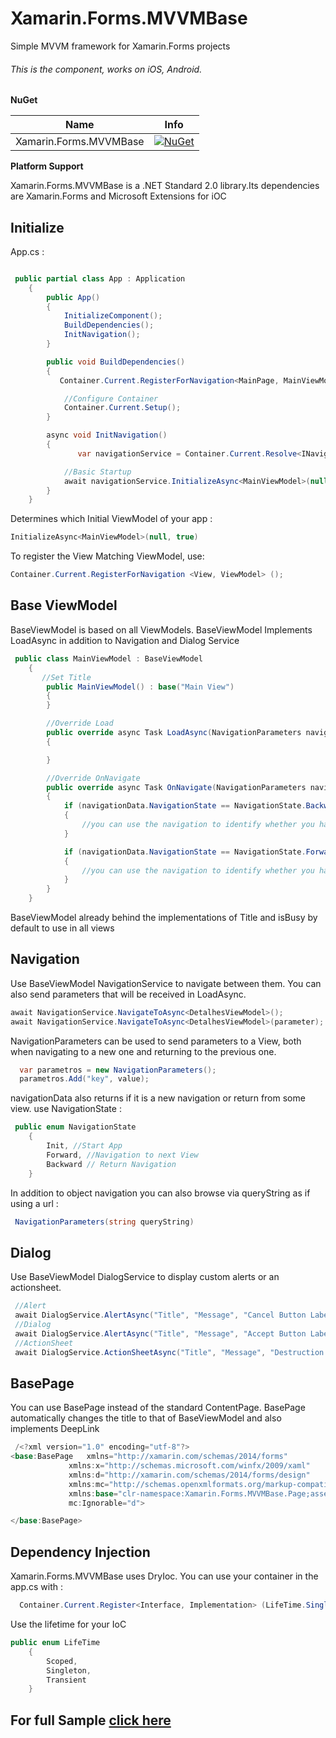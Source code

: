 # Xamarin.Forms.MVVMBase

Simple MVVM framework for Xamarin.Forms projects

###### This is the component, works on iOS, Android.

**NuGet**

| Name                   |                                                           Info                                                           |
| ---------------------- | :----------------------------------------------------------------------------------------------------------------------: |
| Xamarin.Forms.MVVMBase | [![NuGet](https://buildstats.info/nuget/Xamarin.Forms.MVVMBase)](https://www.nuget.org/packages/Xamarin.Forms.MVVMBase/) |

**Platform Support**

Xamarin.Forms.MVVMBase is a .NET Standard 2.0 library.Its dependencies are Xamarin.Forms and Microsoft Extensions for iOC

## Initialize

App.cs :

```csharp

 public partial class App : Application
    {
        public App()
        {
            InitializeComponent();
            BuildDependencies();
            InitNavigation();
        }

        public void BuildDependencies()
        {
           Container.Current.RegisterForNavigation<MainPage, MainViewModel>();

            //Configure Container
            Container.Current.Setup();
        }

        async void InitNavigation()
        {
               var navigationService = Container.Current.Resolve<INavigationService>();

            //Basic Startup
            await navigationService.InitializeAsync<MainViewModel>(null, true);
        }
    }
```

Determines which Initial ViewModel of your app :

```csharp
InitializeAsync<MainViewModel>(null, true)
```

To register the View Matching ViewModel, use:

```csharp
Container.Current.RegisterForNavigation <View, ViewModel> ();
```

## Base ViewModel

BaseViewModel is based on all ViewModels. BaseViewModel Implements LoadAsync in addition to Navigation and Dialog Service

```csharp
 public class MainViewModel : BaseViewModel
    {
       //Set Title
        public MainViewModel() : base("Main View")
        {
        }

        //Override Load
        public override async Task LoadAsync(NavigationParameters navigationData)
        {

        }

        //Override OnNavigate
        public override async Task OnNavigate(NavigationParameters navigationData)
        {
            if (navigationData.NavigationState == NavigationState.Backward)
            {
                //you can use the navigation to identify whether you have returned from a viewmodel
            }

            if (navigationData.NavigationState == NavigationState.Forward)
            {
                //you can use the navigation to identify whether you have navigated to a viewmodel
            }
        }
    }
```

BaseViewModel already behind the implementations of Title and isBusy by default to use in all views

## Navigation

Use BaseViewModel NavigationService to navigate between them. You can also send parameters that will be received in LoadAsync.

```csharp
await NavigationService.NavigateToAsync<DetalhesViewModel>();
await NavigationService.NavigateToAsync<DetalhesViewModel>(parameter);
```

NavigationParameters can be used to send parameters to a View, both when navigating to a new one and returning to the previous one.

```csharp
  var parametros = new NavigationParameters();
  parametros.Add("key", value);
```

navigationData also returns if it is a new navigation or return from some view. use NavigationState :

```csharp
 public enum NavigationState
    {
        Init, //Start App
        Forward, //Navigation to next View
        Backward // Return Navigation
    }
```

In addition to object navigation you can also browse via queryString as if using a url :

```csharp
 NavigationParameters(string queryString)

```

## Dialog

Use BaseViewModel DialogService to display custom alerts or an actionsheet.

```csharp
 //Alert
 await DialogService.AlertAsync("Title", "Message", "Cancel Button Label");
 //Dialog
 await DialogService.AlertAsync("Title", "Message", "Accept Button Label", "Cancel Button Label");
 //ActionSheet
 await DialogService.ActionSheetAsync("Title", "Message", "Destruction Button Label", buttons);
```

## BasePage

You can use BasePage instead of the standard ContentPage. BasePage automatically changes the title to that of BaseViewModel and also implements DeepLink

```csharp
 /<?xml version="1.0" encoding="utf-8"?>
<base:BasePage   xmlns="http://xamarin.com/schemas/2014/forms"
             xmlns:x="http://schemas.microsoft.com/winfx/2009/xaml"
             xmlns:d="http://xamarin.com/schemas/2014/forms/design"
             xmlns:mc="http://schemas.openxmlformats.org/markup-compatibility/2006"
             xmlns:base="clr-namespace:Xamarin.Forms.MVVMBase.Page;assembly=Xamarin.Forms.MVVMBase"
             mc:Ignorable="d">

</base:BasePage>
```

## Dependency Injection

Xamarin.Forms.MVVMBase uses DryIoc. You can use your container in the app.cs with :

```csharp
  Container.Current.Register<Interface, Implementation> (LifeTime.Singleton);
```

Use the lifetime for your IoC

```csharp
public enum LifeTime
    {
        Scoped,
        Singleton,
        Transient
    }
```

## For full Sample [click here](https://github.com/TBertuzzi/Xamarin.Forms.MVVMBase/tree/master/MVVMBase.Sample)
